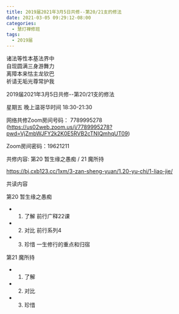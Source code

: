 ```yaml
---
title: 2019届2021年3月5日共修--第20/21支的修法
date: 2021-03-05 09:29:12-08:00
categories:
  - 慧灯禅修班
tags:
  - 2019届
---
```

诸法等性本基法界中  
自现圆满三身游舞力  
离障本来怙主龙钦巴  
祈请无垢光尊常护我  

2019届2021年3月5日共修--第20/21支的修法 

星期五 晚上温哥华时间 18:30-21:30  

网络共修Zoom房间号码： 7789995278 (<https://us02web.zoom.us/j/7789995278?pwd=VjZmbWJFY2k2K0E5RVB2cTNIQmhqUT09>)

Zoom房间密码：19621211

共修内容: 第20 暂生缘之愚痴 / 21 魔所持          

<https://bj.cxb123.cc/1xm/3-zan-sheng-yuan/1.20-yu-chi/1-liao-jie/>

共读内容  

第20 暂生缘之愚痴
- 1. 了解 前行广释22课
- 2. 对比 前行系列4
- 3. 珍惜 一生修行的重点和归宿

第21 魔所持
- 1. 了解 
- 2. 对比 
- 3. 珍惜 
